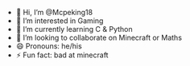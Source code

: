 - 👋 Hi, I’m @Mcpeking18
- 👀 I’m interested in Gaming
- 🌱 I’m currently learning C & Python
- 💞️ I’m looking to collaborate on Minecraft or Maths 
- 😄 Pronouns: he/his
- ⚡ Fun fact: bad at minecraft 

<!---
Mcpeking18/Mcpeking18 is a ✨ special ✨ repository because its `README.md` (this file) appears on your GitHub profile.
You can click the Preview link to take a look at your changes.
--->
